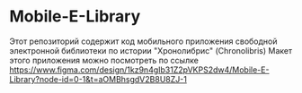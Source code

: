 # Mobile-E-Library
Этот репозиторий содержит код мобильного приложения свободной электронной библиотеки по истории "Хронолибрис" (Chronolibris)
Макет этого приложения можно посмотреть по ссылке https://www.figma.com/design/1kz9n4gIb31Z2pVKPS2dw4/Mobile-E-Library?node-id=0-1&t=aOMBhsgdV2B8U8ZJ-1
